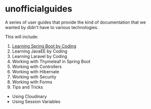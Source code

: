 # unofficialguides

A series of user guides that provide the kind of documentation that we wanted by didn't have to various technologies.

This will include:
1. [Learning Spring Boot by Coding](https://github.com/ajhenley/unofficialguides/tree/master/IntroToSpringBoot)
2. Learning JavaEE by Coding
3. Learning Laravel by Coding
2. Working with Thymeleaf in Spring Boot
3. Working with Controllers
4. Working with Hibernate
5. Working with Security
6. Working with Forms
7. Tips and Tricks
  * Using Cloudinary
  * Using Session Variables
  
